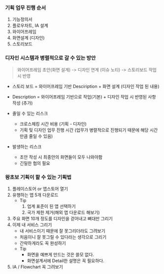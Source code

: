 ### 기획 업무 진행 순서

1. 기능정의서
2. 플로우차트, IA 설계
3. 와이어프레임
4. 화면설계 (디자인)
5. 스토리보드

### 디자인 시스템과 병렬적으로 갈 수 있는 방안

> 와이어프레임 초안(화면 설계) -> 디자인 연계 (이슈 노티) -> 스토리보드 작업 시 반영

- 스토리 보드 = 와이어프레임 기반 Desciription + 화면 설계 (디자인 작업 된 내용)
- Description = 와이어프레임 기반으로 작업(기본) + 디자인 작업 시 반영된 사항 작성 (추가)

- 줄일 수 있는 리스크
    - 크로스체킹 시간 비용 (기획 - 디자인)
    - 기획 및 디자인 업무 진행 시간 (업무가 병렬적으로 진행되기 때문에 해당 시간만큼 줄일 수 있음)
- 발생하는 리스크
    - 초안 작성 시 최종안의 화면들이 모두 나와야함
    - 긴밀한 협의 필요

### 왕초보 기획이 할 수 있는 기획법
1. 플레이스토어 or 앱스토어 열기
2. 유행하는 앱 5개 다운로드
    - Tip
        1. 업계 표준이 된 앱 선택하기 
        2. 국가 제한 제거(해외 앱 다운로드 해보기)
3. 주요 화면 10개 정도를 디자인을 걷어내고 뼈대만 그리기
4. 이제 내 서비스 그리기
    - 내 서비스이기 때문에 잘 못그리더라도 그려보기
    - 처음이니 잘 못그릴 수 있다라는 생각으로 그리기
    - 간략하게라도 꼭 완성하기
    - Tip
        - 화면을 예쁘게 만드는 것은 쓸모 없다.
        - 화면설계서에 Detail한 설명은 꼭 필요하다.
5. IA / Flowchart 꼭 그려보기
